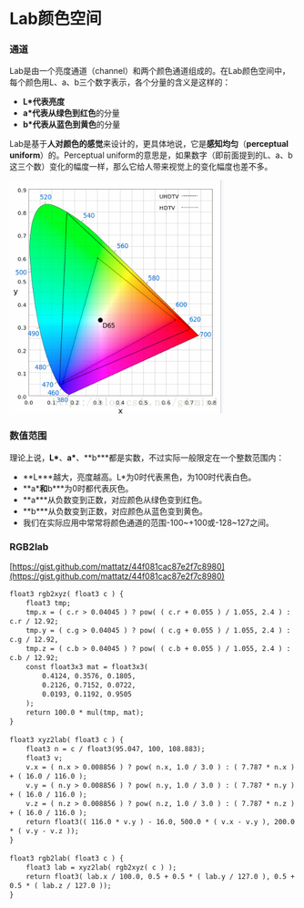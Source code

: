 # Lab颜色空间

### 通道 <a id="&#x901A;&#x9053;"></a>

Lab是由一个亮度通道（channel）和两个颜色通道组成的。在Lab颜色空间中，每个颜色用L、a、b三个数字表示，各个分量的含义是这样的：   
- **L\***代表**亮度**   
- **a\***代表**从绿色到红色**的分量   
- **b\***代表**从蓝色到黄色**的分量

 Lab是基于**人对颜色的感觉**来设计的，更具体地说，它是**感知均匀**（**perceptual uniform**）的。Perceptual uniform的意思是，如果数字（即前面提到的L、a、b这三个数）变化的幅度一样，那么它给人带来视觉上的变化幅度也差不多。

![](../.gitbook/assets/image%20%289%29.png)

### 数值范围 <a id="&#x6570;&#x503C;&#x8303;&#x56F4;"></a>

理论上说，**L\***、**a\***、**b\***都是实数，不过实际一般限定在一个整数范围内：   
- **L\***越大，亮度越高。L\*为0时代表黑色，为100时代表白色。   
- **a\***和**b\***为0时都代表灰色。   
- **a\***从负数变到正数，对应颜色从绿色变到红色。   
- **b\***从负数变到正数，对应颜色从蓝色变到黄色。   
- 我们在实际应用中常常将颜色通道的范围-100~+100或-128~127之间。

### RGB2lab

[https://gist.github.com/mattatz/44f081cac87e2f7c8980](https://gist.github.com/mattatz/44f081cac87e2f7c8980)

```text
float3 rgb2xyz( float3 c ) {
    float3 tmp;
    tmp.x = ( c.r > 0.04045 ) ? pow( ( c.r + 0.055 ) / 1.055, 2.4 ) : c.r / 12.92;
    tmp.y = ( c.g > 0.04045 ) ? pow( ( c.g + 0.055 ) / 1.055, 2.4 ) : c.g / 12.92,
    tmp.z = ( c.b > 0.04045 ) ? pow( ( c.b + 0.055 ) / 1.055, 2.4 ) : c.b / 12.92;
    const float3x3 mat = float3x3(
		0.4124, 0.3576, 0.1805,
        0.2126, 0.7152, 0.0722,
        0.0193, 0.1192, 0.9505 
	);
    return 100.0 * mul(tmp, mat);
}

float3 xyz2lab( float3 c ) {
    float3 n = c / float3(95.047, 100, 108.883);
    float3 v;
    v.x = ( n.x > 0.008856 ) ? pow( n.x, 1.0 / 3.0 ) : ( 7.787 * n.x ) + ( 16.0 / 116.0 );
    v.y = ( n.y > 0.008856 ) ? pow( n.y, 1.0 / 3.0 ) : ( 7.787 * n.y ) + ( 16.0 / 116.0 );
    v.z = ( n.z > 0.008856 ) ? pow( n.z, 1.0 / 3.0 ) : ( 7.787 * n.z ) + ( 16.0 / 116.0 );
    return float3(( 116.0 * v.y ) - 16.0, 500.0 * ( v.x - v.y ), 200.0 * ( v.y - v.z ));
}

float3 rgb2lab( float3 c ) {
    float3 lab = xyz2lab( rgb2xyz( c ) );
    return float3( lab.x / 100.0, 0.5 + 0.5 * ( lab.y / 127.0 ), 0.5 + 0.5 * ( lab.z / 127.0 ));
}
```

